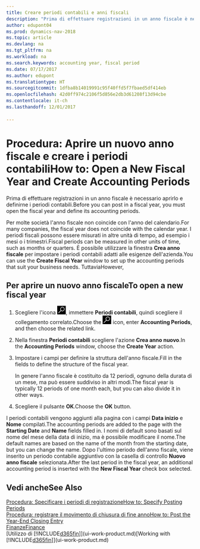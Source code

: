 ```yaml
---
title: Creare periodi contabili e anni fiscali
description: "Prima di effettuare registrazioni in un anno fiscale è necessario aprirlo e definirne i periodi contabili."
author: edupont04
ms.prod: dynamics-nav-2018
ms.topic: article
ms.devlang: na
ms.tgt_pltfrm: na
ms.workload: na
ms.search.keywords: accounting year, fiscal period
ms.date: 07/17/2017
ms.author: edupont
ms.translationtype: HT
ms.sourcegitcommit: 1dfba8b14019991c95f40ffd5f7fbaed5df414eb
ms.openlocfilehash: 42d0ff974c2106f5d856e2db3d61208f13d94cbe
ms.contentlocale: it-ch
ms.lasthandoff: 12/01/2017

---
```

# <a name="how-to-open-a-new-fiscal-year-and-create-accounting-periods"></a><span data-ttu-id="68e8f-103">Procedura: Aprire un nuovo anno fiscale e creare i periodi contabili</span><span class="sxs-lookup"><span data-stu-id="68e8f-103">How to: Open a New Fiscal Year and Create Accounting Periods</span></span>
<span data-ttu-id="68e8f-104">Prima di effettuare registrazioni in un anno fiscale è necessario aprirlo e definirne i periodi contabili.</span><span class="sxs-lookup"><span data-stu-id="68e8f-104">Before you can post in a fiscal year, you must open the fiscal year and define its accounting periods.</span></span>  

<span data-ttu-id="68e8f-105">Per molte società l'anno fiscale non coincide con l'anno del calendario.</span><span class="sxs-lookup"><span data-stu-id="68e8f-105">For many companies, the fiscal year does not coincide with the calendar year.</span></span> <span data-ttu-id="68e8f-106">I periodi fiscali possono essere misurati in altre unità di tempo, ad esempio i mesi o i trimestri.</span><span class="sxs-lookup"><span data-stu-id="68e8f-106">Fiscal periods can be measured in other units of time, such as months or quarters.</span></span> <span data-ttu-id="68e8f-107">È possibile utilizzare la finestra **Crea anno fiscale** per impostare i periodi contabili adatti alle esigenze dell'azienda.</span><span class="sxs-lookup"><span data-stu-id="68e8f-107">You can use the **Create Fiscal Year** window to set up the accounting periods that suit your business needs.</span></span> <span data-ttu-id="68e8f-108">Tuttavia</span><span class="sxs-lookup"><span data-stu-id="68e8f-108">However,</span></span>   

## <a name="to-open-a-new-fiscal-year"></a><span data-ttu-id="68e8f-109">Per aprire un nuovo anno fiscale</span><span class="sxs-lookup"><span data-stu-id="68e8f-109">To open a new fiscal year</span></span>
1. <span data-ttu-id="68e8f-110">Scegliere l'icona ![Cerca pagina o report](media/ui-search/search_small.png "icona Cerca pagina o report"), immettere **Periodi contabili**, quindi scegliere il collegamento correlato.</span><span class="sxs-lookup"><span data-stu-id="68e8f-110">Choose the ![Search for Page or Report](media/ui-search/search_small.png "Search for Page or Report icon") icon, enter **Accounting Periods**, and then choose the related link.</span></span>
2. <span data-ttu-id="68e8f-111">Nella finestra **Periodi contabili** scegliere l'azione **Crea anno nuovo**.</span><span class="sxs-lookup"><span data-stu-id="68e8f-111">In the **Accounting Periods** window, choose the **Create Year** action.</span></span>
3. <span data-ttu-id="68e8f-112">Impostare i campi per definire la struttura dell'anno fiscale.</span><span class="sxs-lookup"><span data-stu-id="68e8f-112">Fill in the fields to define the structure of the fiscal year.</span></span>

    <span data-ttu-id="68e8f-113">In genere l'anno fiscale è costituito da 12 periodi, ognuno della durata di un mese, ma può essere suddiviso in altri modi.</span><span class="sxs-lookup"><span data-stu-id="68e8f-113">The fiscal year is typically 12 periods of one month each, but you can also divide it in other ways.</span></span>
4. <span data-ttu-id="68e8f-114">Scegliere il pulsante **OK**.</span><span class="sxs-lookup"><span data-stu-id="68e8f-114">Choose the **OK** button.</span></span>

<span data-ttu-id="68e8f-115">I periodi contabili vengono aggiunti alla pagina con i campi **Data inizio** e **Nome** compilati.</span><span class="sxs-lookup"><span data-stu-id="68e8f-115">The accounting periods are added to the page with the **Starting Date** and **Name** fields filled in.</span></span> <span data-ttu-id="68e8f-116">I nomi di default sono basati sul nome del mese della data di inizio, ma è possibile modificare il nome.</span><span class="sxs-lookup"><span data-stu-id="68e8f-116">The default names are based on the name of the month from the starting date, but you can change the name.</span></span> <span data-ttu-id="68e8f-117">Dopo l'ultimo periodo dell'anno fiscale, viene inserito un periodo contabile aggiuntivo con la casella di controllo **Nuovo anno fiscale** selezionata.</span><span class="sxs-lookup"><span data-stu-id="68e8f-117">After the last period in the fiscal year, an additional accounting period is inserted with the **New Fiscal Year** check box selected.</span></span>  


## <a name="see-also"></a><span data-ttu-id="68e8f-118">Vedi anche</span><span class="sxs-lookup"><span data-stu-id="68e8f-118">See Also</span></span>
[<span data-ttu-id="68e8f-119">Procedura: Specificare i periodi di registrazione</span><span class="sxs-lookup"><span data-stu-id="68e8f-119">How to: Specify Posting Periods</span></span>](finance-how-specify-posting-periods.md)  
[<span data-ttu-id="68e8f-120">Procedura: registrare il movimento di chiusura di fine anno</span><span class="sxs-lookup"><span data-stu-id="68e8f-120">How to: Post the Year-End Closing Entry</span></span>](year-how-post-year-end-close-entry.md)  
[<span data-ttu-id="68e8f-121">Finanze</span><span class="sxs-lookup"><span data-stu-id="68e8f-121">Finance</span></span>](finance.md)  
<span data-ttu-id="68e8f-122">[Utilizzo di [!INCLUDE[d365fin](includes/d365fin_md.md)]](ui-work-product.md)</span><span class="sxs-lookup"><span data-stu-id="68e8f-122">[Working with [!INCLUDE[d365fin](includes/d365fin_md.md)]](ui-work-product.md)</span></span>

